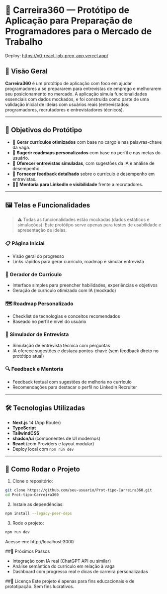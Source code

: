 # 💼 Carreira360 — Protótipo de Aplicação para Preparação de Programadores para o Mercado de Trabalho

Deploy: https://v0-react-job-prep-app.vercel.app/

## 🧠 Visão Geral

**Carreira360** é um protótipo de aplicação com foco em ajudar programadores a se prepararem para entrevistas de emprego e melhorarem seu posicionamento no mercado. A aplicação simula funcionalidades essenciais com dados mockados, e foi construída como parte de uma validação inicial de ideias com usuários reais (entrevistados: programadores, recrutadores e entrevistadores técnicos).

---

## 🎯 Objetivos do Protótipo

- 📄 **Gerar currículos otimizados** com base no cargo e nas palavras-chave da vaga.
- 🧭 **Sugerir roadmaps personalizados** com base no perfil e nas metas do usuário.
- 🧪 **Oferecer entrevistas simuladas**, com sugestões da IA e análise de desempenho.
- 💬 **Fornecer feedback detalhado** sobre o currículo e desempenho em entrevistas.
- 🧑‍🏫 **Mentoria para LinkedIn e visibilidade** frente a recrutadores.

---

## 🖼️ Telas e Funcionalidades

> ⚠️ Todas as funcionalidades estão mockadas (dados estáticos e simulações). Este protótipo serve apenas para testes de usabilidade e apresentação de ideias.

### 📋 Página Inicial

- Visão geral do progresso
- Links rápidos para gerar currículo, roadmap e simular entrevista

### 📄 Gerador de Currículo

- Interface simples para preencher habilidades, experiências e objetivos
- Geração de currículo otimizado com IA (mockado)

### 🗺️ Roadmap Personalizado

- Checklist de tecnologias e conceitos recomendados
- Baseado no perfil e nível do usuário

### 🎤 Simulador de Entrevista

- Simulação de entrevista técnica com perguntas
- IA oferece sugestões e destaca pontos-chave (sem feedback direto no protótipo atual)

### 🔍 Feedback e Mentoria

- Feedback textual com sugestões de melhoria no currículo
- Recomendações para destacar o perfil no LinkedIn Recruiter

---

## 🛠️ Tecnologias Utilizadas

- **Next.js** 14 (App Router)
- **TypeScript**
- **TailwindCSS**
- **shadcn/ui** (componentes de UI modernos)
- **React** (com Providers e layout modular)
- Deploy local com `npm run dev`

---

## 🚀 Como Rodar o Projeto

1. Clone o repositório:

```bash
git clone https://github.com/seu-usuario/Prot-tipo-Carreira360.git
cd Prot-tipo-Carreira360
```

2. Instale as dependências:

```bash
npm install --legacy-peer-deps
```

3. Rode o projeto:
```bash
npm run dev
```

Acesse em: http://localhost:3000

##🧪 Próximos Passos

- Integração com IA real (ChatGPT API ou similar)
- Análise semântica do currículo em relação à vaga
- Dashboard com progresso real e dicas de carreira personalizadas

##📄 Licença
Este projeto é apenas para fins educacionais e de prototipação. Sem fins lucrativos.
